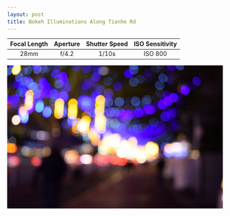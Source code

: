 ```yaml
---
layout: post
title: Bokeh Illuminations Along Tianhe Rd
---
```


| Focal Length | Aperture | Shutter Speed | ISO Sensitivity |
|:------------:|:--------:|:-------------:|:---------------:|
| 28mm         | f/4.2    | 1/10s         | ISO 800         |

![Bokeh Illuminations Along Tianhe Rd](https://github.com/comacros/comacros.github.io/raw/master/images/DSC_0275.JPG)
